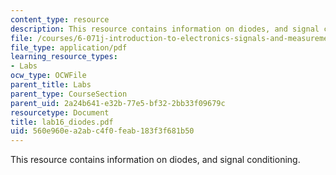 ```yaml
---
content_type: resource
description: This resource contains information on diodes, and signal conditioning.
file: /courses/6-071j-introduction-to-electronics-signals-and-measurement-spring-2006/560e960ea2abc4f0feab183f3f681b50_lab16_diodes.pdf
file_type: application/pdf
learning_resource_types:
- Labs
ocw_type: OCWFile
parent_title: Labs
parent_type: CourseSection
parent_uid: 2a24b641-e32b-77e5-bf32-2bb33f09679c
resourcetype: Document
title: lab16_diodes.pdf
uid: 560e960e-a2ab-c4f0-feab-183f3f681b50
---
```

This resource contains information on diodes, and signal conditioning.